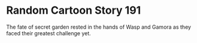 # Random Cartoon Story 191

The fate of secret garden rested in the hands of Wasp and Gamora as they faced their greatest challenge yet.